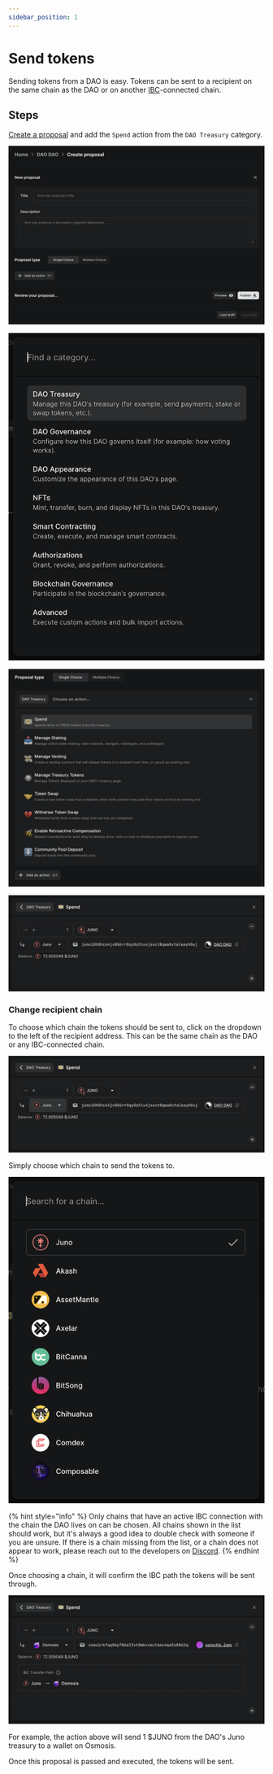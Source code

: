 ```yaml
---
sidebar_position: 1
---
```


# Send tokens

Sending tokens from a DAO is easy. Tokens can be sent to a recipient on the same chain as the DAO or on another [IBC](../../introduction/whats-a-blockchain/#how-do-you-send-tokens-between-blockchains)-connected chain.

## Steps

[Create a proposal](../../dao-governance/proposals/how-to-create-a-proposal/) and add the `Spend` action from the `DAO Treasury` category.

![Create proposal form](../../../static/img/features/proposals/single-choice-proposal.png)

![DAO Treasury category in Add an action modal](../../../static/img/how-to/add-action-modal-dao-treasury-category.png)

![Spend action in DAO Treasury category](../../../static/img/how-to/spend-action-dao-treasury-category.png)

![Spend action](../../../static/img/how-to/spend-action.png)

### Change recipient chain

To choose which chain the tokens should be sent to, click on the dropdown to the left of the recipient address. This can be the same chain as the DAO or any IBC-connected chain.

![Spend action recipient chain](../../../static/img/how-to/spend-action-recipient-chain.png)

Simply choose which chain to send the tokens to.

![Chain picker](../../../static/img/how-to/chain-picker.png)

{% hint style="info" %}
Only chains that have an active IBC connection with the chain the DAO lives on can be chosen. All chains shown in the list should work, but it's always a good idea to double check with someone if you are unsure. If there is a chain missing from the list, or a chain does not appear to work, please reach out to the developers on [Discord](https://discord.daodao.zone).
{% endhint %}

Once choosing a chain, it will confirm the IBC path the tokens will be sent through.

![Spend action with IBC path](../../../static/img/how-to/spend-action-ibc.png)

For example, the action above will send 1 $JUNO from the DAO's Juno treasury to a wallet on Osmosis.

Once this proposal is passed and executed, the tokens will be sent.
